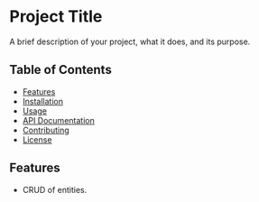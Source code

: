 # Project Title

A brief description of your project, what it does, and its purpose.

## Table of Contents

- [Features](#features)
- [Installation](#installation)
- [Usage](#usage)
- [API Documentation](#api-documentation)
- [Contributing](#contributing)
- [License](#license)

## Features

- CRUD of entities.
